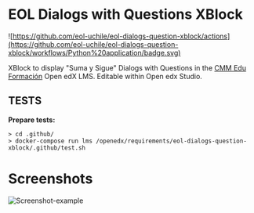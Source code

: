 
# EOL Dialogs with Questions XBlock

![https://github.com/eol-uchile/eol-dialogs-question-xblock/actions](https://github.com/eol-uchile/eol-dialogs-question-xblock/workflows/Python%20application/badge.svg)

XBlock to display "Suma y Sigue" Dialogs with Questions in the [CMM Edu Formación](https://cmmeduformacion.uchile.cl) Open edX LMS. Editable within Open edx Studio.

## TESTS
**Prepare tests:**

    > cd .github/
    > docker-compose run lms /openedx/requirements/eol-dialogs-question-xblock/.github/test.sh

# Screenshots
![Screenshot-example](dialogsquestionsxblock/examples/04-11-2019.png?style=center)